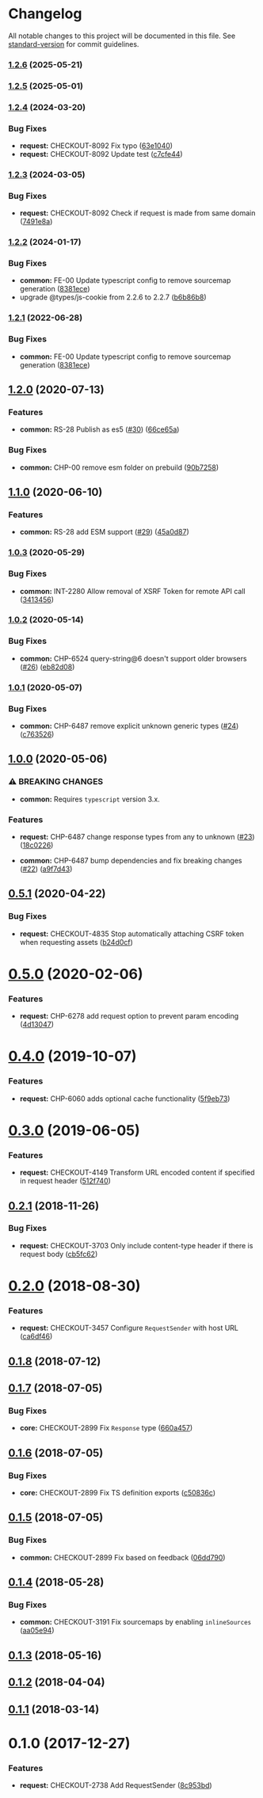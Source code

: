 # Changelog

All notable changes to this project will be documented in this file. See [standard-version](https://github.com/conventional-changelog/standard-version) for commit guidelines.

### [1.2.6](https://github.com/bigcommerce/request-sender-js/compare/v1.2.5...v1.2.6) (2025-05-21)

### [1.2.5](https://github.com/bigcommerce/request-sender-js/compare/v1.2.4...v1.2.5) (2025-05-01)

### [1.2.4](https://github.com/bigcommerce/request-sender-js/compare/v1.2.3...v1.2.4) (2024-03-20)


### Bug Fixes

* **request:** CHECKOUT-8092 Fix typo ([63e1040](https://github.com/bigcommerce/request-sender-js/commit/63e10405fe9cefd3a1d14b8ccc0854194c1e34cf))
* **request:** CHECKOUT-8092 Update test ([c7cfe44](https://github.com/bigcommerce/request-sender-js/commit/c7cfe444e5722e233ae6f177c87cef0b4294090f))

### [1.2.3](https://github.com/bigcommerce/request-sender-js/compare/v1.2.2...v1.2.3) (2024-03-05)


### Bug Fixes

* **request:** CHECKOUT-8092 Check if request is made from same domain ([7491e8a](https://github.com/bigcommerce/request-sender-js/commit/7491e8a828aa7e478256793fb5f7d443bae8c25f))

### [1.2.2](https://github.com/bigcommerce/request-sender-js/compare/v1.2.0...v1.2.2) (2024-01-17)


### Bug Fixes

* **common:** FE-00 Update typescript config to remove sourcemap generation ([8381ece](https://github.com/bigcommerce/request-sender-js/commit/8381ece623827b2ab18cea734e887f7dc38d2778))
* upgrade @types/js-cookie from 2.2.6 to 2.2.7 ([b6b86b8](https://github.com/bigcommerce/request-sender-js/commit/b6b86b8ceee821f77f7e219d4111bdd3f4172861))

### [1.2.1](https://github.com/bigcommerce/request-sender-js/compare/v1.2.0...v1.2.1) (2022-06-28)


### Bug Fixes

* **common:** FE-00 Update typescript config to remove sourcemap generation ([8381ece](https://github.com/bigcommerce/request-sender-js/commit/8381ece623827b2ab18cea734e887f7dc38d2778))

## [1.2.0](https://github.com/bigcommerce/request-sender-js/compare/v1.1.0...v1.2.0) (2020-07-13)


### Features

* **common:** RS-28 Publish as es5 ([#30](https://github.com/bigcommerce/request-sender-js/issues/30)) ([66ce65a](https://github.com/bigcommerce/request-sender-js/commit/66ce65ae4bed8381edc4bcf0ecadf563948de427))


### Bug Fixes

* **common:** CHP-00 remove esm folder on prebuild ([90b7258](https://github.com/bigcommerce/request-sender-js/commit/90b725894fd3bb09653b42b29efbb38762f47cab))

## [1.1.0](https://github.com/bigcommerce/request-sender-js/compare/v1.0.3...v1.1.0) (2020-06-10)


### Features

* **common:** RS-28 add ESM support ([#29](https://github.com/bigcommerce/request-sender-js/issues/29)) ([45a0d87](https://github.com/bigcommerce/request-sender-js/commit/45a0d879e6d7b95ac729f7a6d1a7271cbeb33ecc))

### [1.0.3](https://github.com/bigcommerce/request-sender-js/compare/v1.0.2...v1.0.3) (2020-05-29)


### Bug Fixes

* **common:** INT-2280 Allow removal of XSRF Token for remote API call ([3413456](https://github.com/bigcommerce/request-sender-js/commit/341345622fa3e22441b6d969fc5641026dc1cf42))

### [1.0.2](https://github.com/bigcommerce/request-sender-js/compare/v1.0.1...v1.0.2) (2020-05-14)


### Bug Fixes

* **common:** CHP-6524 query-string@6 doesn't support older browsers ([#26](https://github.com/bigcommerce/request-sender-js/issues/26)) ([eb82d08](https://github.com/bigcommerce/request-sender-js/commit/eb82d083b63b385ebd64f18efbab26e8ed646b5e))

### [1.0.1](https://github.com/bigcommerce/request-sender-js/compare/v1.0.0...v1.0.1) (2020-05-07)


### Bug Fixes

* **common:** CHP-6487 remove explicit unknown generic types ([#24](https://github.com/bigcommerce/request-sender-js/issues/24)) ([c763526](https://github.com/bigcommerce/request-sender-js/commit/c763526766f041348fe73d41d8a5b4c626088b95))

## [1.0.0](https://github.com/bigcommerce/request-sender-js/compare/v0.5.1...v1.0.0) (2020-05-06)


### ⚠ BREAKING CHANGES

* **common:** Requires `typescript` version 3.x.

### Features

* **request:** CHP-6487 change response types from any to unknown ([#23](https://github.com/bigcommerce/request-sender-js/issues/23)) ([18c0226](https://github.com/bigcommerce/request-sender-js/commit/18c02267e8c564bfd6b0c949afbd1d3dabbce8cb))


* **common:** CHP-6487 bump dependencies and fix breaking changes ([#22](https://github.com/bigcommerce/request-sender-js/issues/22)) ([a9f7d43](https://github.com/bigcommerce/request-sender-js/commit/a9f7d4367adefef820adc986d2be28907b4054bb))

<a name="0.5.1"></a>
## [0.5.1](https://github.com/bigcommerce/request-sender-js/compare/v0.5.0...v0.5.1) (2020-04-22)


### Bug Fixes

* **request:** CHECKOUT-4835 Stop automatically attaching CSRF token when requesting assets ([b24d0cf](https://github.com/bigcommerce/request-sender-js/commit/b24d0cf))



<a name="0.5.0"></a>
# [0.5.0](https://github.com/bigcommerce/request-sender-js/compare/v0.4.0...v0.5.0) (2020-02-06)


### Features

* **request:** CHP-6278 add request option to prevent param encoding ([4d13047](https://github.com/bigcommerce/request-sender-js/commit/4d13047))



<a name="0.4.0"></a>
# [0.4.0](https://github.com/bigcommerce/request-sender-js/compare/v0.3.0...v0.4.0) (2019-10-07)


### Features

* **request:** CHP-6060 adds optional cache functionality ([5f9eb73](https://github.com/bigcommerce/request-sender-js/commit/5f9eb73))



<a name="0.3.0"></a>
# [0.3.0](https://github.com/bigcommerce/request-sender-js/compare/v0.2.1...v0.3.0) (2019-06-05)


### Features

* **request:** CHECKOUT-4149 Transform URL encoded content if specified in request header ([512f740](https://github.com/bigcommerce/request-sender-js/commit/512f740))



<a name="0.2.1"></a>
## [0.2.1](https://github.com/bigcommerce/request-sender-js/compare/v0.2.0...v0.2.1) (2018-11-26)


### Bug Fixes

* **request:** CHECKOUT-3703 Only include content-type header if there is request body ([cb5fc62](https://github.com/bigcommerce/request-sender-js/commit/cb5fc62))



<a name="0.2.0"></a>
# [0.2.0](https://github.com/bigcommerce/request-sender-js/compare/v0.1.8...v0.2.0) (2018-08-30)


### Features

* **request:** CHECKOUT-3457 Configure `RequestSender` with host URL ([ca6df46](https://github.com/bigcommerce/request-sender-js/commit/ca6df46))



<a name="0.1.8"></a>
## [0.1.8](https://github.com/bigcommerce/request-sender-js/compare/v0.1.7...v0.1.8) (2018-07-12)



<a name="0.1.7"></a>
## [0.1.7](https://github.com/bigcommerce/request-sender-js/compare/v0.1.6...v0.1.7) (2018-07-05)


### Bug Fixes

* **core:** CHECKOUT-2899 Fix `Response` type ([660a457](https://github.com/bigcommerce/request-sender-js/commit/660a457))



<a name="0.1.6"></a>
## [0.1.6](https://github.com/bigcommerce/request-sender-js/compare/v0.1.5...v0.1.6) (2018-07-05)


### Bug Fixes

* **core:** CHECKOUT-2899 Fix TS definition exports ([c50836c](https://github.com/bigcommerce/request-sender-js/commit/c50836c))



<a name="0.1.5"></a>
## [0.1.5](https://github.com/bigcommerce/request-sender-js/compare/v0.1.4...v0.1.5) (2018-07-05)


### Bug Fixes

* **common:** CHECKOUT-2899 Fix based on feedback ([06dd790](https://github.com/bigcommerce/request-sender-js/commit/06dd790))



<a name="0.1.4"></a>
## [0.1.4](https://github.com/bigcommerce/request-sender-js/compare/v0.1.3...v0.1.4) (2018-05-28)


### Bug Fixes

* **common:** CHECKOUT-3191 Fix sourcemaps by enabling `inlineSources` ([aa05e94](https://github.com/bigcommerce/request-sender-js/commit/aa05e94))



<a name="0.1.3"></a>
## [0.1.3](https://github.com/bigcommerce/request-sender-js/compare/v0.1.2...v0.1.3) (2018-05-16)



<a name="0.1.2"></a>
## [0.1.2](https://github.com/bigcommerce/request-sender-js/compare/v0.1.1...v0.1.2) (2018-04-04)



<a name="0.1.1"></a>
## [0.1.1](https://github.com/bigcommerce/request-sender-js/compare/v0.1.0...v0.1.1) (2018-03-14)



<a name="0.1.0"></a>
# 0.1.0 (2017-12-27)


### Features

* **request:** CHECKOUT-2738 Add RequestSender ([8c953bd](https://github.com/bigcommerce/request-sender-js/commit/8c953bd))
